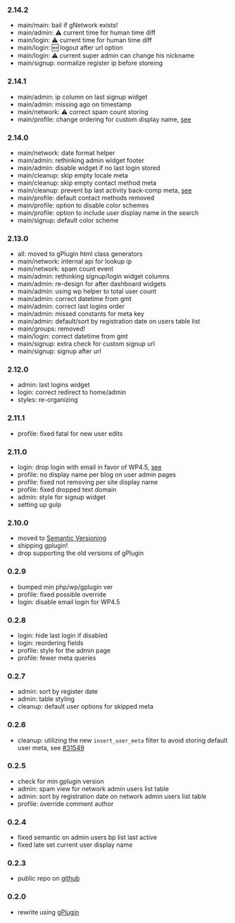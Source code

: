 ### 2.14.2
* main/main: bail if gNetwork exists!
* main/admin: :warning: current time for human time diff
* main/login: :warning: current time for human time diff
* main/login: :new: logout after url option
* main/login: :warning: current super admin can change his nickname
* main/signup: normalize register ip before storeing

### 2.14.1
* main/admin: ip column on last signup widget
* main/admin: missing ago on timestamp
* main/network: :warning: correct spam count storing
* main/profile: change ordering for custom display name, [see](https://make.wordpress.org/core/?p=20592)

### 2.14.0
* main/network: date format helper
* main/admin: rethinking admin widget footer
* main/admin: disable widget if no last login stored
* main/cleanup: skip empty locale meta
* main/cleanup: skip empty contact method meta
* main/cleanup: prevent bp last activity back-comp meta, [see](http://wp.me/pLVLj-gc)
* main/profile: default contact methods removed
* main/profile: option to disable color schemes
* main/profile: option to include user display name in the search
* main/signup: default color scheme

### 2.13.0
* all: moved to gPlugin html class generators
* main/network: internal api for lookup ip
* main/network: spam count event
* main/admin: rethinking signup/login widget columns
* main/admin: re-design for after dashboard widgets
* main/admin: using wp helper to total user count
* main/admin: correct datetime from gmt
* main/admin: correct last logins order
* main/admin: missed constants for meta key
* main/admin: default/sort by registration date on users table list
* main/groups: removed!
* main/login: correct datetime from gmt
* main/signup: extra check for custom signup url
* main/signup: signup after url

### 2.12.0
* admin: last logins widget
* login: correct redirect to home/admin
* styles: re-organizing

### 2.11.1
* profile: fixed fatal for new user edits

### 2.11.0
* login: drop login with email in favor of WP4.5, [see](https://core.trac.wordpress.org/ticket/9568)
* profile: no display name per blog on user admin pages
* profile: fixed not removing per site display name
* profile: fixed dropped text domain
* admin: style for signup widget
* setting up gulp

### 2.10.0
* moved to [Semantic Versioning](http://semver.org/)
* shipping gplugin!
* drop supporting the old versions of gPlugin

### 0.2.9
* bumped min php/wp/gplugin ver
* profile: fixed possible override
* login: disable email login for WP4.5

### 0.2.8
* login: hide last login if disabled
* login: reordering fields
* profile: style for the admin page
* profile: fewer meta queries

### 0.2.7
* admin: sort by register date
* admin: table styling
* cleanup: default user options for skipped meta

### 0.2.6
* cleanup: utilizing the new `insert_user_meta` filter to avoid storing default user meta, see [#31549](https://core.trac.wordpress.org/ticket/31549)

### 0.2.5
* check for min gplugin version
* admin: spam view for network admin users list table
* admin: sort by registration date on network admin users list table
* profile: override comment author

### 0.2.4
* fixed semantic on admin users bp list last active
* fixed late set current user display name

### 0.2.3
* public repo on [github](https://github.com/geminorum/gmember)

### 0.2.0
* rewrite using [gPlugin](https://github.com/geminorum/gplugin)

